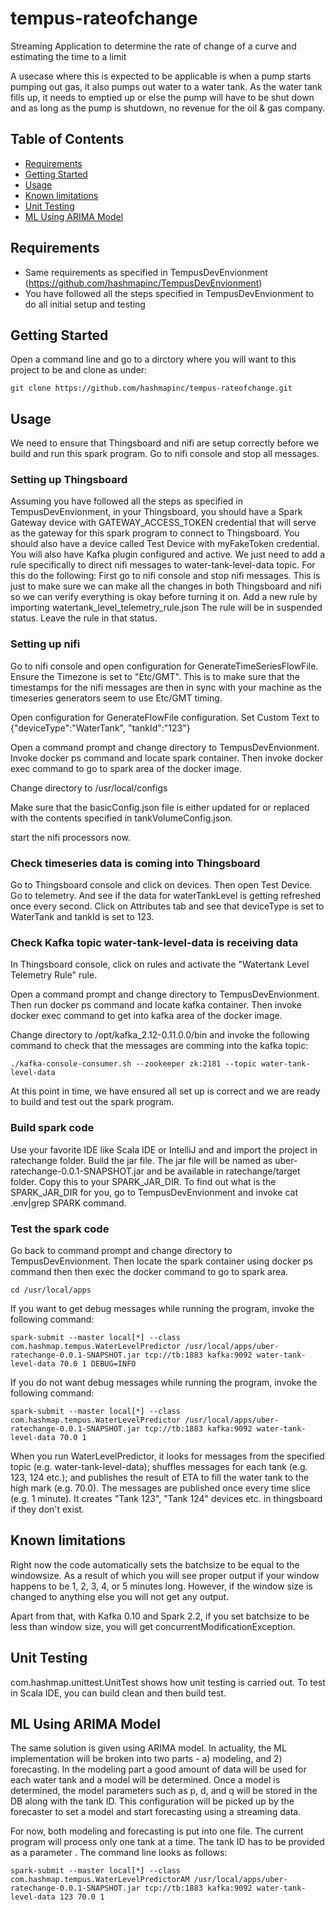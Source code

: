 # tempus-rateofchange
Streaming Application to determine the rate of change of a curve and estimating the time to a limit

A usecase where this is expected to be applicable is when a pump starts pumping out gas, it also pumps out water to a water tank. As the water tank fills up, it needs to emptied up or else the pump will have to be shut down and as long as the pump is shutdown, no revenue for the oil & gas company.

## Table of Contents

- [Requirements](#requirements)
- [Getting Started](#getting-started)
- [Usage](#usage)
- [Known limitations](#limitations)
- [Unit Testing](#unit-testing)
- [ML Using ARIMA Model](#ML)

## Requirements

* Same requirements as specified in TempusDevEnvionment (https://github.com/hashmapinc/TempusDevEnvionment)
* You have followed all the steps specified in TempusDevEnvionment to do all initial setup and testing


## Getting Started
Open a command line and go to a dirctory where you will want to this project to be and clone as under:

	git clone https://github.com/hashmapinc/tempus-rateofchange.git

## Usage

We need to ensure that Thingsboard and nifi are setup correctly before we build and run this spark program. Go to nifi console and stop all messages.

### Setting up Thingsboard
Assuming you have followed all the steps as specified in TempusDevEnvionment, in your Thingsboard, you should have a Spark Gateway device with GATEWAY_ACCESS_TOKEN credential that will serve as the gateway for this spark program to connect to Thingsboard. You should also have a device called Test Device with myFakeToken credential. You will also have Kafka plugin configured and active. We just need to add a rule specifically to direct nifi messages to water-tank-level-data topic. For this do the following:
First go to nifi console and stop nifi messages. This is just to make sure we can make all the changes in both Thingsboard and nifi so we can verify everything is okay before turning it on.
Add a new rule by importing watertank_level_telemetry_rule.json
The rule will be in suspended status. Leave the rule in that status.

### Setting up nifi
Go to nifi console and open configuration for GenerateTimeSeriesFlowFile. Ensure the Timezone is set to "Etc/GMT". This is to make sure that the timestamps for the nifi messages are then in sync with your machine as the timeseries generators seem to use Etc/GMT timing.

Open configuration for GenerateFlowFile configuration. Set Custom Text to {"deviceType":"WaterTank", "tankId":"123"}

Open a command prompt and change directory to TempusDevEnvionment. Invoke docker ps command and locate spark container. Then invoke docker exec command to go to spark area of the docker image.

Change directory to /usr/local/configs

Make sure that the basicConfig.json file is either updated for or replaced with the contents specified in tankVolumeConfig.json.

start the nifi processors now.

### Check timeseries data is coming into Thingsboard
Go to Thingsboard console and click on devices. Then open Test Device. Go to telemetry. And see if the data for waterTankLevel is getting refreshed once every second. Click on Attributes tab and see that deviceType is set to WaterTank and tankId is set to 123.

### Check Kafka topic water-tank-level-data is receiving data
In Thingsboard console, click on rules and activate the "Watertank Level Telemetry Rule" rule.

Open a command prompt and change directory to TempusDevEnvionment. Then run docker ps command and locate kafka container. Then invoke docker exec command to get into kafka area of the docker image.

Change directory to /opt/kafka_2.12-0.11.0.0/bin and invoke the following command to check that the messages are comming into the kafka topic:

	./kafka-console-consumer.sh --zookeeper zk:2181 --topic water-tank-level-data

At this point in time, we have ensured all set up is correct and we are ready to build and test out the spark program.

### Build spark code
Use your favorite IDE like Scala IDE or IntelliJ and and import the project in ratechange folder. Build the jar file. The jar file will be named as uber-ratechange-0.0.1-SNAPSHOT.jar and be available in ratechange/target folder. Copy this to your SPARK_JAR_DIR. To find out what is the SPARK_JAR_DIR for you, go to TempusDevEnvionment and invoke cat .env|grep SPARK command. 

### Test the spark code
Go back to command prompt and change directory to TempusDevEnvionment. Then locate the spark container using docker ps command then then exec the docker command to go to spark area.

	cd /usr/local/apps

If you want to get debug messages while running the program, invoke the following command:

	spark-submit --master local[*] --class com.hashmap.tempus.WaterLevelPredictor /usr/local/apps/uber-ratechange-0.0.1-SNAPSHOT.jar tcp://tb:1883 kafka:9092 water-tank-level-data 70.0 1 DEBUG=INFO

If you do not want debug messages while running the program, invoke the following command:

	spark-submit --master local[*] --class com.hashmap.tempus.WaterLevelPredictor /usr/local/apps/uber-ratechange-0.0.1-SNAPSHOT.jar tcp://tb:1883 kafka:9092 water-tank-level-data 70.0 1

When you run WaterLevelPredictor, it looks for messages from the specified topic (e.g. water-tank-level-data); shuffles messages for each tank (e.g. 123, 124 etc.); and publishes the result of ETA to fill the water tank to the high mark (e.g. 70.0). The messages are published once every time slice (e.g. 1 minute). It creates "Tank 123", "Tank 124" devices etc. in thingsboard if they don't exist.

## Known limitations
Right now the code automatically sets the batchsize to be equal to the windowsize. As a result of which you will see proper output if your window happens to be 1, 2, 3, 4, or 5 minutes long. However, if the window size is changed to anything else you will not get any output.

Apart from that, with Kafka 0.10 and Spark 2.2, if you set batchsize to be less than window size, you will get concurrentModificationException.

## Unit Testing
com.hashmap.unittest.UnitTest shows how unit testing is carried out. To test in Scala IDE, you can build clean and then build test. 

## ML Using ARIMA Model
The same solution is given using ARIMA model. In actuality, the ML implementation will be broken into two parts - a) modeling, and 2) forecasting. In the modeling part a good amount of data will be used for each water tank and a model will be determined. Once a model is determined, the model parameters such as p, d, and q will be stored in the DB along with the tank ID. This configuration will be picked up by the forecaster to set a model and start forecasting using a streaming data.

For now, both modeling and forecasting is put into one file. The current program will process only one tank at a time. The tank ID has to be provided as a parameter . The command line looks as follows:


	spark-submit --master local[*] --class com.hashmap.tempus.WaterLevelPredictorAM /usr/local/apps/uber-ratechange-0.0.1-SNAPSHOT.jar tcp://tb:1883 kafka:9092 water-tank-level-data 123 70.0 1


